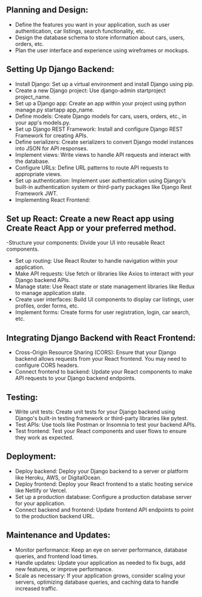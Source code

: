 ## Planning and Design:

- Define the features you want in your application, such as user authentication, car listings, search functionality, etc.
- Design the database schema to store information about cars, users, orders, etc.
- Plan the user interface and experience using wireframes or mockups.


## Setting Up Django Backend:

- Install Django: Set up a virtual environment and install Django using pip.
- Create a new Django project: Use django-admin startproject project_name.
- Set up a Django app: Create an app within your project using python manage.py startapp app_name.
- Define models: Create Django models for cars, users, orders, etc., in your app's models.py.
- Set up Django REST Framework: Install and configure Django REST Framework for creating APIs.
- Define serializers: Create serializers to convert Django model instances into JSON for API responses.
- Implement views: Write views to handle API requests and interact with the database.
- Configure URLs: Define URL patterns to route API requests to appropriate views.
- Set up authentication: Implement user authentication using Django's built-in authentication system or third-party packages like Django Rest Framework JWT.
- Implementing React Frontend:

## Set up React: Create a new React app using Create React App or your preferred method.
-Structure your components: Divide your UI into reusable React components.

- Set up routing: Use React Router to handle navigation within your application.
- Make API requests: Use fetch or libraries like Axios to interact with your Django backend APIs.
- Manage state: Use React state or state management libraries like Redux to manage application state.
- Create user interfaces: Build UI components to display car listings, user profiles, order forms, etc.
- Implement forms: Create forms for user registration, login, car search, etc.

## Integrating Django Backend with React Frontend:

- Cross-Origin Resource Sharing (CORS): Ensure that your Django backend allows requests from your React frontend. You may need to configure CORS headers.
- Connect frontend to backend: Update your React components to make API requests to your Django backend endpoints.

## Testing:

- Write unit tests: Create unit tests for your Django backend using Django's built-in testing framework or third-party libraries like pytest.
- Test APIs: Use tools like Postman or Insomnia to test your backend APIs.
- Test frontend: Test your React components and user flows to ensure they work as expected.

## Deployment:

- Deploy backend: Deploy your Django backend to a server or platform like Heroku, AWS, or DigitalOcean.
- Deploy frontend: Deploy your React frontend to a static hosting service like Netlify or Vercel.
- Set up a production database: Configure a production database server for your application.
- Connect backend and frontend: Update frontend API endpoints to point to the production backend URL.

## Maintenance and Updates:

- Monitor performance: Keep an eye on server performance, database queries, and frontend load times.
- Handle updates: Update your application as needed to fix bugs, add new features, or improve performance.
- Scale as necessary: If your application grows, consider scaling your servers, optimizing database queries, and caching data to handle increased traffic.

